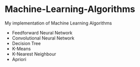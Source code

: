 # Machine-Learning-Algorithms
My implementation of Machine Learning Algorithms

* Feedforward Neural Network
* Convolutional Neural Network
* Decision Tree
* K-Means
* K-Nearest Neighbour
* Apriori

